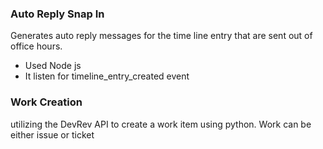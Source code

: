 ### Auto Reply Snap In 
Generates auto reply messages for the time line entry that are sent out of office hours.
* Used Node js
* It listen for timeline_entry_created event

### Work Creation 
utilizing the DevRev API to create a work item using python. Work can be either issue or ticket
